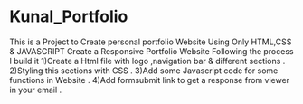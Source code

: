 # Kunal_Portfolio
This is a Project to Create personal portfolio Website 
Using Only HTML,CSS & JAVASCRIPT Create a Responsive Portfolio Website 
Following the process I build it 
1)Create a Html file with logo ,navigation bar & different sections  .
2)Styling this sections with CSS .
3)Add some Javascript code for some functions in Website .
4)Add formsubmit link to get a response from viewer in your email .
